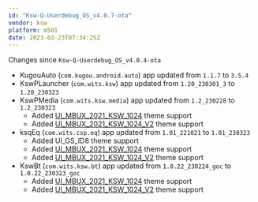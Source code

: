 ```yaml
---
id: "Ksw-Q-Userdebug_OS_v4.0.7-ota"
vendor: ksw
platform: m501
date: 2023-03-23T07:34:25Z
---
```

Changes since `Ksw-Q-Userdebug_OS_v4.0.4-ota`
- KugouAuto (`com.kugou.android.auto`) app updated from `1.1.7` to `3.5.4`
- KswPLauncher (`com.wits.ksw`) app updated from `1.20_230301_3` to `1.20_230323`
- KswPMedia (`com.wits.ksw.media`) app updated from `1.2_230228` to `1.2_230323`
    - Added [UI_MBUX_2021_KSW_1024](/headunits/themes/ksw/ui_mbux_2021_ksw_1024) theme support
    - Added [UI_MBUX_2021_KSW_1024_V2](/headunits/themes/ksw/ui_mbux_2021_ksw_1024_v2) theme support
- ksqEq (`com.wits.csp.eq`) app updated from `1.01_221021` to `1.01_230323`
    - Added UI_GS_ID8 theme support
    - Added [UI_MBUX_2021_KSW_1024](/headunits/themes/ksw/ui_mbux_2021_ksw_1024) theme support
    - Added [UI_MBUX_2021_KSW_1024_V2](/headunits/themes/ksw/ui_mbux_2021_ksw_1024_v2) theme support
- KswBt (`com.wits.ksw.bt`) app updated from `1.0.22_230224_goc` to `1.0.22_230323_goc`
    - Added [UI_MBUX_2021_KSW_1024](/headunits/themes/ksw/ui_mbux_2021_ksw_1024) theme support
    - Added [UI_MBUX_2021_KSW_1024_V2](/headunits/themes/ksw/ui_mbux_2021_ksw_1024_v2) theme support
